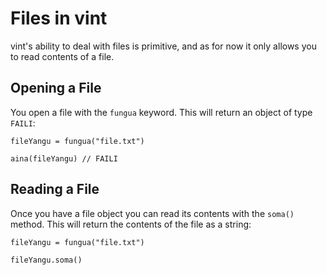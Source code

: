 # Files in vint

vint's ability to deal with files is primitive, and as for now it only allows you to read contents of a file.

## Opening a File

You open a file with the `fungua` keyword. This will return an object of type `FAILI`:
```
fileYangu = fungua("file.txt")

aina(fileYangu) // FAILI
```

## Reading a File

Once you have a file object you can read its contents with the `soma()` method. This will return the contents of the file as a string:
```
fileYangu = fungua("file.txt")

fileYangu.soma()
```
